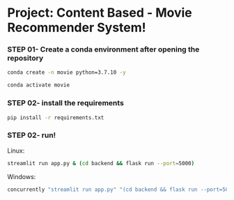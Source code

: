 # Project: Content Based - Movie Recommender System!

### STEP 01- Create a conda environment after opening the repository

```bash
conda create -n movie python=3.7.10 -y
```

```bash
conda activate movie
```

### STEP 02- install the requirements
```bash
pip install -r requirements.txt
```

### STEP 02- run!
Linux:
```bash
streamlit run app.py & (cd backend && flask run --port=5000)
```

Windows:
```bash
concurrently "streamlit run app.py" "(cd backend && flask run --port=5000)"
```